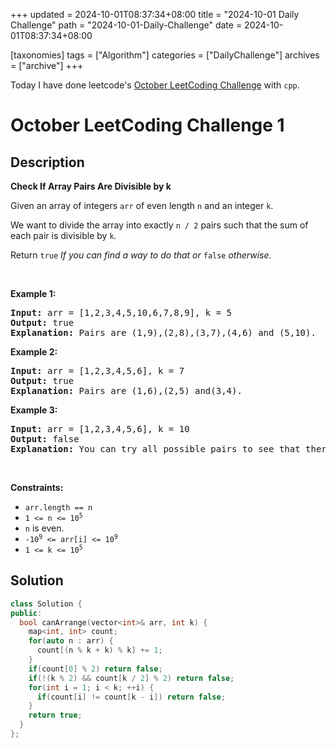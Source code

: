 +++
updated = 2024-10-01T08:37:34+08:00
title = "2024-10-01 Daily Challenge"
path = "2024-10-01-Daily-Challenge"
date = 2024-10-01T08:37:34+08:00

[taxonomies]
tags = ["Algorithm"]
categories = ["DailyChallenge"]
archives = ["archive"]
+++

Today I have done leetcode's [October LeetCoding Challenge](https://leetcode.com/problems/check-if-array-pairs-are-divisible-by-k/) with `cpp`.

<!-- more -->

# October LeetCoding Challenge 1

## Description

**Check If Array Pairs Are Divisible by k**

<p>Given an array of integers <code>arr</code> of even length <code>n</code> and an integer <code>k</code>.</p>

<p>We want to divide the array into exactly <code>n / 2</code> pairs such that the sum of each pair is divisible by <code>k</code>.</p>

<p>Return <code>true</code><em> If you can find a way to do that or </em><code>false</code><em> otherwise</em>.</p>

<p>&nbsp;</p>
<p><strong class="example">Example 1:</strong></p>

<pre>
<strong>Input:</strong> arr = [1,2,3,4,5,10,6,7,8,9], k = 5
<strong>Output:</strong> true
<strong>Explanation:</strong> Pairs are (1,9),(2,8),(3,7),(4,6) and (5,10).
</pre>

<p><strong class="example">Example 2:</strong></p>

<pre>
<strong>Input:</strong> arr = [1,2,3,4,5,6], k = 7
<strong>Output:</strong> true
<strong>Explanation:</strong> Pairs are (1,6),(2,5) and(3,4).
</pre>

<p><strong class="example">Example 3:</strong></p>

<pre>
<strong>Input:</strong> arr = [1,2,3,4,5,6], k = 10
<strong>Output:</strong> false
<strong>Explanation:</strong> You can try all possible pairs to see that there is no way to divide arr into 3 pairs each with sum divisible by 10.
</pre>

<p>&nbsp;</p>
<p><strong>Constraints:</strong></p>

<ul>
	<li><code>arr.length == n</code></li>
	<li><code>1 &lt;= n &lt;= 10<sup>5</sup></code></li>
	<li><code>n</code> is even.</li>
	<li><code>-10<sup>9</sup> &lt;= arr[i] &lt;= 10<sup>9</sup></code></li>
	<li><code>1 &lt;= k &lt;= 10<sup>5</sup></code></li>
</ul>


## Solution

``` cpp
class Solution {
public:
  bool canArrange(vector<int>& arr, int k) {
    map<int, int> count;
    for(auto n : arr) {
      count[(n % k + k) % k] += 1;
    }
    if(count[0] % 2) return false;
    if(!(k % 2) && count[k / 2] % 2) return false;
    for(int i = 1; i < k; ++i) {
      if(count[i] != count[k - i]) return false;
    }
    return true;
  }
};
```
